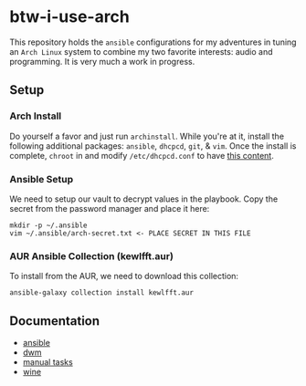 # btw-i-use-arch

This repository holds the `ansible` configurations for my adventures in tuning an `Arch Linux` system to combine my two favorite interests: audio and programming. It is very much a work in progress.

## Setup

### Arch Install
Do yourself a favor and just run `archinstall`. While you're at it, install the following additional packages: `ansible`, `dhcpcd`, `git`, & `vim`. Once the install is complete, `chroot` in and modify `/etc/dhcpcd.conf` to have [this content](https://github.com/brandonwkipp/btw-i-use-arch/blob/main/roles/base/files/dhcpcd.conf).

### Ansible Setup
We need to setup our vault to decrypt values in the playbook. Copy the secret from the password manager and place it here:
```
mkdir -p ~/.ansible
vim ~/.ansible/arch-secret.txt <- PLACE SECRET IN THIS FILE
```

### AUR Ansible Collection (kewlfft.aur)
To install from the AUR, we need to download this collection:
```
ansible-galaxy collection install kewlfft.aur
```

## Documentation

- [ansible](docs/ansible.md)
- [dwm](docs/dwm.md)
- [manual tasks](docs/manual-tasks.md)
- [wine](docs/wine.md)
